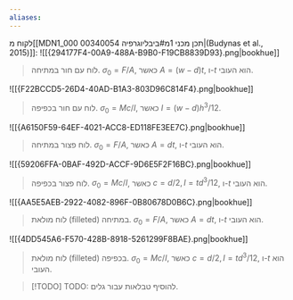 ```yaml
---
aliases:
---
```

לקוח מ[[MDN1_000 00340054 תכן מכני 1מ#ביבליוגרפיה|(Budynas et al., 2015)]]:
![[{294177F4-00A9-488A-B9B0-F19CB8839D93}.png|bookhue]]
>לוח עם חור במתיחה. ${\sigma}_{0}=F/A$, כאשר $A=(w-d)t$, ו-$t$ הוא העובי.

![[{F22BCCD5-26D4-40AD-B1A3-803D96C814F4}.png|bookhue]]
>לוח עם חור בכפיפה. ${\sigma}_{0}=Mc/I$, כאשר $I=(w-d)h^{3}/12$.

![[{A6150F59-64EF-4021-ACC8-ED118FE3EE7C}.png|bookhue]]
>לוח פצור במתיחה. ${\sigma}_{0}=F/A$, כאשר $A=dt$, ו-$t$ הוא העובי.

![[{59206FFA-0BAF-492D-ACCF-9D6E5F2F16BC}.png|bookhue]]
>לוח פצור בכפיפה. ${\sigma}_{0}=Mc/I$, כאשר $c=d/2,\,I=td^{3}/12$, ו-$t$ הוא העובי.

![[{AA5E5AEB-2922-4082-896F-0B80678D0B6C}.png|bookhue]]
>לוח מולאת (filleted) במתיחה. ${\sigma}_{0}=F/A$, כאשר $A=dt$, ו-$t$ הוא העובי.

![[{4DD545A6-F570-428B-8918-5261299F8BAE}.png|bookhue]]
>לוח מולאת (filleted) בכפיפה. ${\sigma}_{0}=Mc/I$, כאשר $c=d/2,\,I=td^{3}/12$, ו-$t$ הוא העובי.

>[!TODO] TODO: להוסיף טבלאות עבור גלים.
